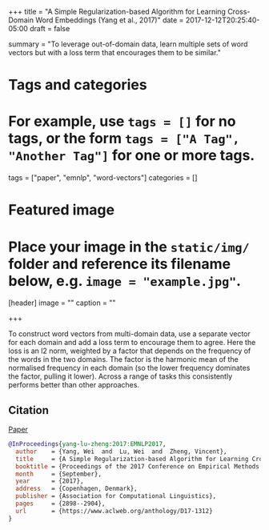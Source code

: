 +++
title = "A Simple Regularization-based Algorithm for Learning Cross-Domain Word Embeddings (Yang et al., 2017)"
date = 2017-12-12T20:25:40-05:00
draft = false

summary = "To leverage out-of-domain data, learn multiple sets of word vectors but with a loss term that encourages them to be similar."

# Tags and categories
# For example, use `tags = []` for no tags, or the form `tags = ["A Tag", "Another Tag"]` for one or more tags.
tags = ["paper", "emnlp", "word-vectors"]
categories = []

# Featured image
# Place your image in the `static/img/` folder and reference its filename below, e.g. `image = "example.jpg"`.
[header]
image = ""
caption = ""

+++

To construct word vectors from multi-domain data, use a separate vector for each domain and add a loss term to encourage them to agree.
Here the loss is an l2 norm, weighted by a factor that depends on the frequency of the words in the two domains.
The factor is the harmonic mean of the normalised frequency in each domain (so the lower frequency dominates the factor, pulling it lower).
Across a range of tasks this consistently performs better than other approaches.

## Citation

[Paper](https://www.aclweb.org/anthology/D17-1312)

```bibtex
@InProceedings{yang-lu-zheng:2017:EMNLP2017,
  author    = {Yang, Wei  and  Lu, Wei  and  Zheng, Vincent},
  title     = {A Simple Regularization-based Algorithm for Learning Cross-Domain Word Embeddings},
  booktitle = {Proceedings of the 2017 Conference on Empirical Methods in Natural Language Processing},
  month     = {September},
  year      = {2017},
  address   = {Copenhagen, Denmark},
  publisher = {Association for Computational Linguistics},
  pages     = {2898--2904},
  url       = {https://www.aclweb.org/anthology/D17-1312}
}
```
